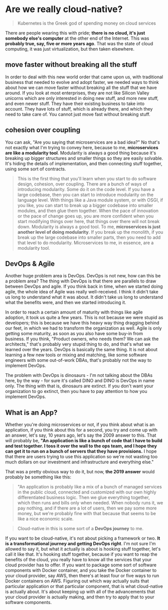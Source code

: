 # Are we really cloud-native?

> Kubernetes is the Greek god of spending money on cloud services

There are people wearing this with pride; **there is no cloud, it's just somebody else's computer** at the other end of the Internet. This was **probably true, say, five or more years ago**. That was the state of cloud computing, it was just virtualization, but then taken elsewhere.

## move faster without breaking all the stuff
In order to deal with this new world order that came upon us, with traditional business that needed to evolve and adopt faster, we needed ways to think about how we can move faster without breaking all the stuff that we have around. If you look at most enterprises, they are not like Silicon Valley unicorns which are only interested in doing new stuff, and more new stuff, and even newer stuff. They have their existing business to take into account. They have lots of stuff, which is already there, and which they need to take care of. You cannot just move fast without breaking stuff.


## cohesion over coupling
You can ask, "Are you saying that microservices are a bad idea?" No that's not exactly what I'm trying to convey here, because to me, **microservices are like a modularity tool**. Modularity is always a good thing because it's breaking up bigger structures and smaller things so they are easily solvable. It's hiding the details of implementation, and then connecting stuff together, using some sort of contracts.

> This is the first thing that you'll learn when you start to do software design, cohesion, over coupling. There are a bunch of ways of introducing modularity. Some do it on the code level. If you have a large codebase, then you can start to introduce modularity on the language level. With things like a Java module system, or with OSGI, if you like, you can start to break up a bigger codebase into smaller modules, and then glue them together. When the pace of innovation or the pace of change goes up, you are more confident when you start modifying things over here, that things over there will not break down. Modularity is always a good tool. To me, **microservices is just another level of doing modularity**. If you break up the monolith, if you break up the large codebase into smaller parts, then you need to add that level to do modularity. Microservices to me, in essence, are a modularity tool.


## DevOps & Agile
Another huge problem area is DevOps. DevOps is not new, how can this be a problem area? The thing with DevOps is that there are parallels to draw between DevOps and agile. If you think back in time, when we started doing agile, the whole idea of Agile was really well-received. I think it didn't take us long to understand what it was about. It didn't take us long to understand what the benefits were, and then we started introducing it.

In order to reach a certain amount of maturity with things like agile adoption, it took us quite a few years. This is not because we were stupid as developers; this is because we have this heavy way thing dragging behind our feet, in which we had to transform the organization as well. Agile is only getting some maturity, as soon as you also have some buy-in from business. If you think, "Product owners, who needs them? We can ask the architects," that's probably very stupid thing to do, and that's what we learned over the years. DevOps is basically the same thing. It is not about learning a few new tools or mixing and matching, like some software engineers with some out-of-work DBAs, that's probably not the way to implement DevOps.

The problem with DevOps is dinosaurs - I'm not talking about the DBAs here, by the way - for sure it's called DINO and DINO is DevOps in name only. The thing with that is, dinosaurs are extinct. If you don't want your organization to go extinct, then you have to pay attention to how you implement DevOps.




## What is an App?
Whether you're doing microservices or not, if you think about what is an application, if you think about this for a second, you try and come up with an answer, let's say, 10 years ago, let's say the 2009 answer to this. That will probably be, **"An application is like a bunch of code that I have to build and test together. I toss it over the wall to the ops team, and I hope they can get it to run on a bunch of servers that they have provisions.** I hope that there are users trying to use this application so we're not wasting too much dollars on our investment and infrastructure and everything else."

That was a pretty obvious way to do it, but now, **the 2019 answer** would probably be something like this:

> "An application is probably like a mix of a bunch of managed services in the public cloud, connected and customized with our own highly differentiated business logic. Then we glue everything together, which then runs and bills only when needed. When nobody runs it, we pay nothing, and if there are a lot of users, then we pay some more money, but we're probably fine with that because that seems to be like a nice economic scale.

> Cloud-native in this is some sort of a **DevOps journey** to me.

If you want to be cloud-native, it's not about picking a framework or two. **It is a transformational journey and getting DevOps right**. I'm not sure I'm allowed to say it, but what it actually is about is hooking stuff together, let's call it like that. It's hooking stuff together, because if you want to reap the benefits of the cloud, you really have to know all the services that your cloud provider has to offer. If you want to package some sort of software components with Docker container, and you take the Docker container to your cloud provider, say AWS, then there's at least four or five ways to run Docker containers on AWS. Figuring out which way actually suits that particular application or that particular component, that is what cloud-native is actually about. It's about keeping up with all of the advancements that your cloud provider is actually making, and then try to apply that to your software components.
